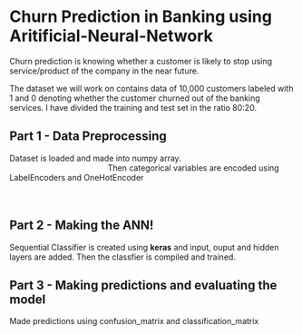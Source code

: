 # Churn Prediction in Banking using Aritificial-Neural-Network

Churn prediction is knowing whether a customer is likely to stop using service/product of the company in the near future.

The dataset we will work on contains data of 10,000 customers labeled with 1 and 0 denoting whether the customer churned out of the banking services. I have divided the training and test set in the ratio 80:20.

## Part 1 - Data Preprocessing                                                                                                             
Dataset is loaded and made into numpy array.                                                                                               Then categorical variables are encoded using LabelEncoders and OneHotEncoder                                                                                                                                                                                                      
## Part 2 - Making the ANN!                                                                                                               
Sequential Classifier is created using **keras** and input, ouput and hidden layers are added.                                             Then the classfier is compiled and trained.                                                                                                
## Part 3 - Making predictions and evaluating the model                                                                                   
Made predictions using confusion_matrix and classification_matrix
